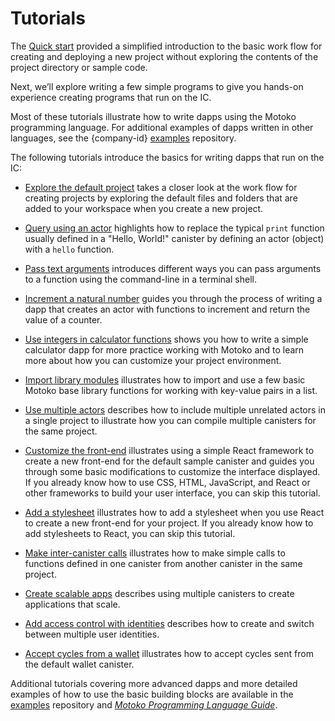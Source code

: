 # Tutorials

The [Quick start](../../quickstart/hello10mins.md) provided a simplified introduction to the basic work flow for creating and deploying a new project without exploring the contents of the project directory or sample code.

Next, we’ll explore writing a few simple programs to give you hands-on experience creating programs that run on the IC.

Most of these tutorials illustrate how to write dapps using the Motoko programming language. For additional examples of dapps written in other languages, see the {company-id} [examples](https://github.com/dfinity/examples) repository.

The following tutorials introduce the basics for writing dapps that run on the IC:

-   [Explore the default project](explore-templates) takes a closer look at the work flow for creating projects by exploring the default files and folders that are added to your workspace when you create a new project.

-   [Query using an actor](define-an-actor) highlights how to replace the typical `print` function usually defined in a "Hello, World!" canister by defining an actor (object) with a `hello` function.

-   [Pass text arguments](hello-location) introduces different ways you can pass arguments to a function using the command-line in a terminal shell.

-   [Increment a natural number](counter-tutorial) guides you through the process of writing a dapp that creates an actor with functions to increment and return the value of a counter.

-   [Use integers in calculator functions](calculator) shows you how to write a simple calculator dapp for more practice working with Motoko and to learn more about how you can customize your project environment.

-   [Import library modules](phonebook) illustrates how to import and use a few basic Motoko base library functions for working with key-value pairs in a list.

-   [Use multiple actors](multiple-actors) describes how to include multiple unrelated actors in a single project to illustrate how you can compile multiple canisters for the same project.

-   [Customize the front-end](../frontend/custom-frontend) illustrates using a simple React framework to create a new front-end for the default sample canister and guides you through some basic modifications to customize the interface displayed. If you already know how to use CSS, HTML, JavaScript, and React or other frameworks to build your user interface, you can skip this tutorial.

-   [Add a stylesheet](../frontend/my-contacts) illustrates how to add a stylesheet when you use React to create a new front-end for your project. If you already know how to add stylesheets to React, you can skip this tutorial.

-   [Make inter-canister calls](intercanister-calls) illustrates how to make simple calls to functions defined in one canister from another canister in the same project.

-   [Create scalable apps](scalability-cancan) describes using multiple canisters to create applications that scale.

-   [Add access control with identities](access-control) describes how to create and switch between multiple user identities.

-   [Accept cycles from a wallet](simple-cycles) illustrates how to accept cycles sent from the default wallet canister.

Additional tutorials covering more advanced dapps and more detailed examples of how to use the basic building blocks are available in the [examples](https://github.com/dfinity/examples) repository and [*Motoko Programming Language Guide*](../languages/motoko/about-this-guide.md).

